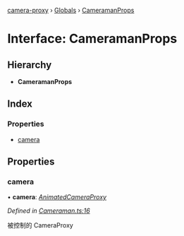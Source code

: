 [camera-proxy](../README.md) › [Globals](../globals.md) › [CameramanProps](cameramanprops.md)

# Interface: CameramanProps

## Hierarchy

* **CameramanProps**

## Index

### Properties

* [camera](cameramanprops.md#camera)

## Properties

###  camera

• **camera**: *[AnimatedCameraProxy](../classes/animatedcameraproxy.md)*

*Defined in [Cameraman.ts:16](https://github.com/alibaba/camera-proxy/blob/69cc03f/src/Cameraman.ts#L16)*

被控制的 CameraProxy
